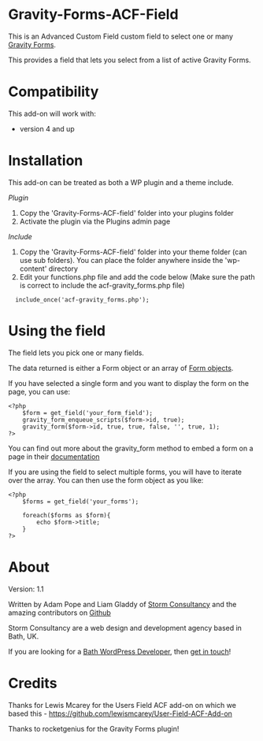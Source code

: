 Gravity-Forms-ACF-Field
=======================

This is an Advanced Custom Field custom field to select one or many [Gravity Forms](http://www.gravityhelp.com/).

This provides a field that lets you select from a list of active Gravity Forms.

Compatibility
============

This add-on will work with:

* version 4 and up

Installation
============

This add-on can be treated as both a WP plugin and a theme include.

*Plugin*
1. Copy the 'Gravity-Forms-ACF-field' folder into your plugins folder
2. Activate the plugin via the Plugins admin page

*Include*
1.  Copy the 'Gravity-Forms-ACF-field' folder into your theme folder (can use sub folders). You can place the folder anywhere inside the 'wp-content' directory
2.  Edit your functions.php file and add the code below (Make sure the path is correct to include the acf-gravity_forms.php file)

```
  include_once('acf-gravity_forms.php');
```

Using the field
===============

The field lets you pick one or many fields.

The data returned is either a Form object or an array of [Form objects](http://www.gravityhelp.com/documentation/page/Form_Object).

If you have selected a single form and you want to display the form on the page, you can use:

```
<?php 
    $form = get_field('your_form_field');
    gravity_form_enqueue_scripts($form->id, true);
    gravity_form($form->id, true, true, false, '', true, 1); 
?>
```

You can find out more about the gravity_form method to embed a form on a page in their [documentation](http://www.gravityhelp.com/documentation/page/Embedding_A_Form#Function_Call)

If you are using the field to select multiple forms, you will have to iterate over the array.  You can then use the form object as you like:

```
<?php
    $forms = get_field('your_forms');
  
    foreach($forms as $form){
        echo $form->title;  
    }
?>
```




About
=====

Version: 1.1

Written by Adam Pope and Liam Gladdy of [Storm Consultancy](http://www.stormconsultancy.co.uk) and the amazing contributors on [Github](https://github.com/stormuk/Gravity-Forms-ACF-Field/graphs/contributors)

Storm Consultancy are a web design and development agency based in Bath, UK.

If you are looking for a [Bath WordPress Developer](http://www.stormconsultancy.co.uk/Services/Bath-WordPress-Developers), then [get in touch](http://www.stormconsultancy.co.uk/Contact)!


Credits
=======

Thanks for Lewis Mcarey for the Users Field ACF add-on on which we based this - https://github.com/lewismcarey/User-Field-ACF-Add-on

Thanks to rocketgenius for the Gravity Forms plugin!
